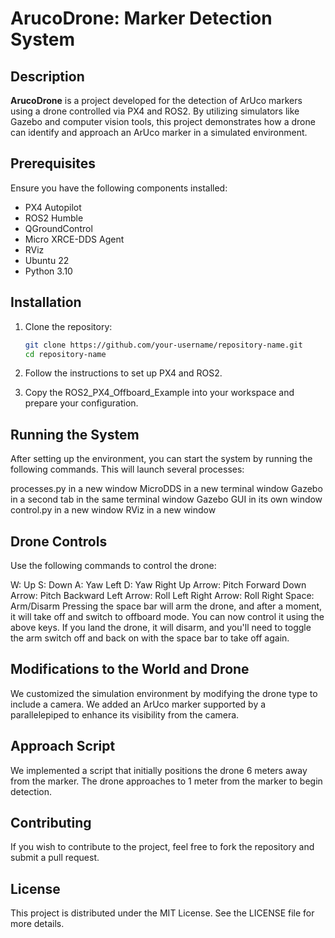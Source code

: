 # ArucoDrone: Marker Detection System

## Description

**ArucoDrone** is a project developed for the detection of ArUco markers using a drone controlled via PX4 and ROS2. By utilizing simulators like Gazebo and computer vision tools, this project demonstrates how a drone can identify and approach an ArUco marker in a simulated environment.

## Prerequisites

Ensure you have the following components installed:

- PX4 Autopilot
- ROS2 Humble
- QGroundControl
- Micro XRCE-DDS Agent
- RViz
- Ubuntu 22
- Python 3.10

## Installation

1. Clone the repository:
   ```bash
   git clone https://github.com/your-username/repository-name.git
   cd repository-name
2. Follow the instructions to set up PX4 and ROS2.

3. Copy the ROS2_PX4_Offboard_Example into your workspace and prepare your configuration.

## Running the System
After setting up the environment, you can start the system by running the following commands. This will launch several processes:

processes.py in a new window
MicroDDS in a new terminal window
Gazebo in a second tab in the same terminal window
Gazebo GUI in its own window
control.py in a new window
RViz in a new window
## Drone Controls
Use the following commands to control the drone:

W: Up
S: Down
A: Yaw Left
D: Yaw Right
Up Arrow: Pitch Forward
Down Arrow: Pitch Backward
Left Arrow: Roll Left
Right Arrow: Roll Right
Space: Arm/Disarm
Pressing the space bar will arm the drone, and after a moment, it will take off and switch to offboard mode. You can now control it using the above keys. If you land the drone, it will disarm, and you'll need to toggle the arm switch off and back on with the space bar to take off again.

## Modifications to the World and Drone
We customized the simulation environment by modifying the drone type to include a camera. We added an ArUco marker supported by a parallelepiped to enhance its visibility from the camera.

## Approach Script
We implemented a script that initially positions the drone 6 meters away from the marker. The drone approaches to 1 meter from the marker to begin detection.

## Contributing
If you wish to contribute to the project, feel free to fork the repository and submit a pull request.

## License
This project is distributed under the MIT License. See the LICENSE file for more details.
